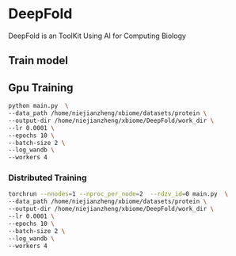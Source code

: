 # DeepFold

DeepFold is an ToolKit Using AI for Computing Biology

## Train model

## Gpu Training

```sh
python main.py  \
--data_path /home/niejianzheng/xbiome/datasets/protein \
--output-dir /home/niejianzheng/xbiome/DeepFold/work_dir \
--lr 0.0001 \
--epochs 10 \
--batch-size 2 \
--log_wandb \
--workers 4
```

### Distributed Training

```sh
torchrun --nnodes=1 --nproc_per_node=2  --rdzv_id=0 main.py  \
--data_path /home/niejianzheng/xbiome/datasets/protein \
--output-dir /home/niejianzheng/xbiome/DeepFold/work_dir \
--lr 0.0001 \
--epochs 10 \
--batch-size 2 \
--log_wandb \
--workers 4
```
